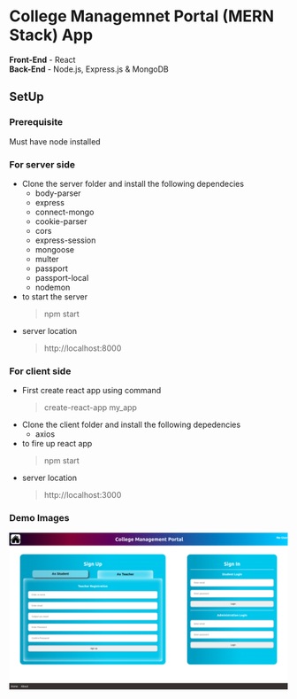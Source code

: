 # College Managemnet Portal (MERN Stack) App

**Front-End** - React </br>
**Back-End** - Node.js, Express.js & MongoDB

## SetUp

### Prerequisite
 Must have node installed
### For server side </br>
- Clone the server folder and install the following dependecies
  * body-parser
  * express
  * connect-mongo
  * cookie-parser
  * cors
  * express-session
  * mongoose
  * multer
  * passport
  * passport-local
  * nodemon
- to start the server
  > npm start
- server location 
  > http://localhost:8000

### For client side
- First create react app using command 
  > create-react-app my_app
- Clone the client folder and install the following depedencies
   * axios
- to fire up react app 
  > npm start
- server location 
  > http://localhost:3000
     
### Demo Images
<img src="https://raw.githubusercontent.com/erasedbeyond/college-management-portal/main/demo/Screenshot%20from%202021-01-06%2019-19-17.png" >
